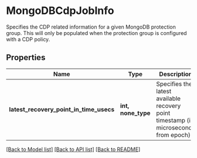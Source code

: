 # MongoDBCdpJobInfo

Specifies the CDP related information for a given MongoDB protection group. This will only be populated when the protection group is configured with a CDP policy.

## Properties
Name | Type | Description | Notes
------------ | ------------- | ------------- | -------------
**latest_recovery_point_in_time_usecs** | **int, none_type** | Specifies the latest available recovery point timestamp (in microseconds from epoch) | [optional] 

[[Back to Model list]](../README.md#documentation-for-models) [[Back to API list]](../README.md#documentation-for-api-endpoints) [[Back to README]](../README.md)


